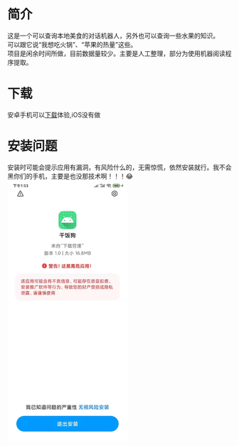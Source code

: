 # 简介
这是一个可以查询本地美食的对话机器人，另外也可以查询一些水果的知识。<br>
可以跟它说“我想吃火锅”、“苹果的热量”这些。<br>
项目是闲余时间所做，目前数据量较少。主要是人工整理，部分为使用机器阅读程序提取。
# 下载
安卓手机可以[下载](http://ys-i.ys168.com/617764311/615160439/TtiLjFm72286L2445LK8a4/app-release.apk)体验,iOS没有做
# 安装问题
安装时可能会提示应用有漏洞，有风险什么的，无需惊慌，依然安装就行。我不会黑你们的手机，主要是也没那技术啊！！！😂<br>
<img src="https://github.com/Strider01/-/blob/main/pic.jpg?raw=true" width=270 height=585 align="middle"/>


